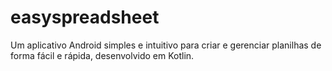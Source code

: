 # easyspreadsheet
Um aplicativo Android simples e intuitivo para criar e gerenciar planilhas de forma fácil e rápida, desenvolvido em Kotlin.
